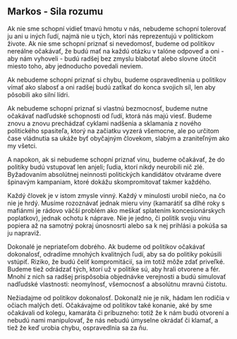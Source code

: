 ## Markos - Sila rozumu

Ak nie sme schopní vidieť tmavú hmotu v nás, nebudeme schopní tolerovať ju ani u iných ľudí, najmä nie u tých, ktorí nás reprezentujú v politickom živote.
Ak nie sme schopní priznať si nevedomosť, budeme od politikov nereálne očakávať, že budú mať na každú otázku v talóne odpoveď a oni - aby nám vyhoveli - budú radšej bez zmyslu blabotať alebo slovne útočit miesto toho, aby jednoducho povedali neviem.

Ak nebudeme schopní priznať si chybu, budeme ospravedlnenia u politikov vímať ako slabosť a oni radšej budú zatĺkať do konca svojich síl, len aby pôsobili ako silní lídri.

Ak nebudeme schopní priznať si vlastnú bezmocnosť, budeme nutne očakávať nadľudské schopnosti od ľudí, ktorá nás majú viesť.
Budeme znovu a znovu prechádzať cyklami nadšenia a sklamania z nového politického spasiteľa, ktorý na začiatku vyzerá všemocne, ale po určitom čase vládnutia sa ukáže byť obyčajným človekom, slabým a zraniteľným ako my všetci.

A napokon, ak si nebudeme schopní priznať vinu, budeme očakávať, že do politiky budú vstupovať len anjeli; ľudia, ktorí nikdy neurobili nič zlé.
Byžadovaním absolútnej neinnosti politických kandidátov otvárame dvere špinavým kampaniam, ktoré dokážu skompromitovať takmer každého.

Každý človek je v istom zmysle vinný.
Každý v minulosti urobil niečo, na čo nie je hrdý.
Musíme rozoznávať jednak mieru viny (kamarátiť sa dlhé roky s mafiánmi je rádovo väčší problém ako meškať splatením koncesionárskych poplatkov), jednak ochotu k náprave.
Nie je jedno, či politik svoju vinu popiera až na samotný pokraj únosnosrti alebo sa k nej prihlási a pokúša sa ju napraviž.

Dokonalé je nepriateľom dobrého.
Ak budeme od politikov očakávať dokonalosť, odradíme mnohých kvalitných ľudí, aby sa do politiky pokúsili vstúpiť.
Riziko, že budú čeliť kompromitácií, sa im totiž môže zdať priveľké.
Budeme tiež odrádzať tých, ktorí už v politike sú, aby hrali otvorene a fér.
Mnohí z nich sa radšej prispôsobia objednávke verejnosti a budú simulovať nadľudské vlastnosti: neomylnosť, všemocnosť a absolútnu mravnú čistotu.

Nežiadajme od politikov dokonalosť.
Dokonalž nie je nik, hádam len rodičia v očiach malých detí.
Očakávajme od politikov také konanie, aké by sme očakávali od kolegu, kamaráta či príbuzneho: totiž že k nám budú otvorení a nebudú nami manipulovať, že nás nebudú úmyselne okrádať či klamať, a tiež že keď urobia chybu, ospravedlnia sa za ňu.
